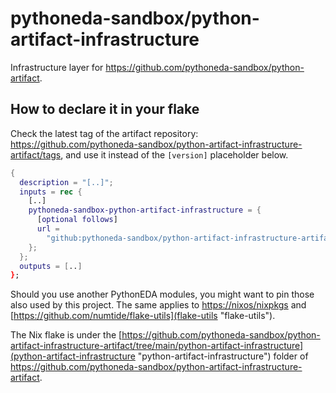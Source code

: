 # pythoneda-sandbox/python-artifact-infrastructure

Infrastructure layer for <https://github.com/pythoneda-sandbox/python-artifact>.

## How to declare it in your flake

Check the latest tag of the artifact repository: https://github.com/pythoneda-sandbox/python-artifact-infrastructure-artifact/tags, and use it instead of the `[version]` placeholder below.

```nix
{
  description = "[..]";
  inputs = rec {
    [..]
    pythoneda-sandbox-python-artifact-infrastructure = {
      [optional follows]
      url =
        "github:pythoneda-sandbox/python-artifact-infrastructure-artifact/[version]?dir=python-artifact-infrastructure";
    };
  };
  outputs = [..]
};
```

Should you use another PythonEDA modules, you might want to pin those also used by this project. The same applies to [https://nixos/nixpkgs](nixpkgs "nixpkgs") and [https://github.com/numtide/flake-utils](flake-utils "flake-utils").

The Nix flake is under the [https://github.com/pythoneda-sandbox/python-artifact-infrastructure-artifact/tree/main/python-artifact-infrastructure](python-artifact-infrastructure "python-artifact-infrastructure") folder of <https://github.com/pythoneda-sandbox/python-artifact-infrastructure-artifact>.


